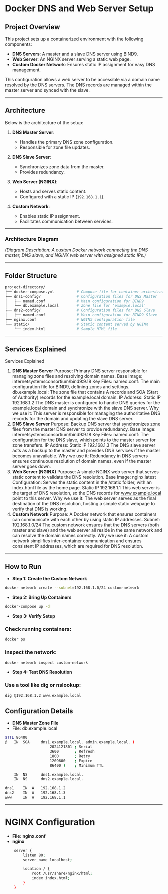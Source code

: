 # Docker DNS and Web Server Setup

## Project Overview

This project sets up a containerized environment with the following components:

- **DNS Servers**: A master and a slave DNS server using BIND9.
- **Web Server**: An NGINX server serving a static web page.
- **Custom Docker Network**: Ensures static IP assignment for easy DNS management.

This configuration allows a web server to be accessible via a domain name resolved by the DNS servers. The DNS records are managed within the master server and synced with the slave.

---

## Architecture

Below is the architecture of the setup:

1. **DNS Master Server**:
   - Handles the primary DNS zone configuration.
   - Responsible for zone file updates.

2. **DNS Slave Server**:
   - Synchronizes zone data from the master.
   - Provides redundancy.

3. **Web Server (NGINX)**:
   - Hosts and serves static content.
   - Configured with a static IP (`192.168.1.1`).

4. **Custom Network**:
   - Enables static IP assignment.
   - Facilitates communication between services.

---

### Architecture Diagram
*(Diagram Description: A custom Docker network connecting the DNS master, DNS slave, and NGINX web server with assigned static IPs.)*



---

## Folder Structure

```bash
project-directory/
├── docker-compose.yml          # Compose file for container orchestration
├── dns1-config/                # Configuration files for DNS Master
│   ├── named.conf              # Main configuration for BIND9
│   └── db.example.local        # Zone file for 'example.local'
├── dns2-config/                # Configuration files for DNS Slave
│   ├── named.conf              # Main configuration for BIND9 Slave
├── nginx.conf                  # NGINX configuration file
└── static/                     # Static content served by NGINX
    └── index.html              # Sample HTML file
```
---
## Services Explained
Services Explained
1. **DNS Master Server**
Purpose: Primary DNS server responsible for managing zone files and resolving domain names.
Base Image: internetsystemsconsortium/bind9:9.18
Key Files:
named.conf: The main configuration file for BIND9, defining zones and settings.
db.example.local: The zone file that contains A records and SOA (Start of Authority) records for the example.local domain.
IP Address: Static IP 192.168.1.2
The DNS master is configured to handle DNS queries for the example.local domain and synchronize with the slave DNS server.
Why we use it: This server is responsible for managing the authoritative DNS records for the domain and updating the slave DNS server.
2. **DNS Slave Server**
Purpose: Backup DNS server that synchronizes zone files from the master DNS server to provide redundancy.
Base Image: internetsystemsconsortium/bind9:9.18
Key Files:
named.conf: The configuration for the DNS slave, which points to the master server for zone transfers.
IP Address: Static IP 192.168.1.3
The DNS slave server acts as a backup to the master and provides DNS services if the master becomes unavailable.
Why we use it: Redundancy in DNS servers ensures continuous resolution of domain names, even if the master server goes down.
3. **Web Server (NGINX)**
Purpose: A simple NGINX web server that serves static content to validate the DNS resolution.
Base Image: nginx:latest
Configuration:
Serves the static content in the /static folder, with an index.html file as the home page.
Static IP 192.168.1.1
This web server is the target of DNS resolution, so the DNS records for www.example.local point to this server.
Why we use it: The web server serves as the final destination of the DNS resolution, hosting a simple static webpage to verify that DNS is working.
4. **Custom Network**
Purpose: A Docker network that ensures containers can communicate with each other by using static IP addresses.
Subnet: 192.168.1.0/24
The custom network ensures that the DNS servers (both master and slave) and the web server all reside in the same network and can resolve the domain names correctly.
Why we use it: A custom network simplifies inter-container communication and ensures consistent IP addresses, which are required for DNS resolution.
---
## How to Run
- **Step 1: Create the Custom Network**
```bash
docker network create --subnet=192.168.1.0/24 custom-network 
```
- **Step 2: Bring Up Containers**
```bash
docker-compose up -d
```
- **Step 3: Verify Setup**
### Check running containers:
``` bash
docker ps
```
### Inspect the network:
```bash
docker network inspect custom-network
```
- **Step 4: Test DNS Resolution**
### Use a tool like dig or nslookup:
```bash
dig @192.168.1.2 www.example.local
```

## Configuration Details
- **DNS Master Zone File**
- File: db.example.local
```bash
$TTL 86400
@   IN  SOA     dns1.example.local. admin.example.local. (
                    2024121801 ; Serial
                    3600       ; Refresh
                    1800       ; Retry
                    1209600    ; Expire
                    86400 )    ; Minimum TTL

    IN  NS      dns1.example.local.
    IN  NS      dns2.example.local.

dns1    IN  A   192.168.1.2
dns2    IN  A   192.168.1.3
www     IN  A   192.168.1.1
```
---
# NGINX Configuration
- **File: nginx.conf**
- **nginx**
``` bash
    server {
        listen 80;
        server_name localhost;

        location / {
            root /usr/share/nginx/html;
            index index.html;
        }
    }
```
